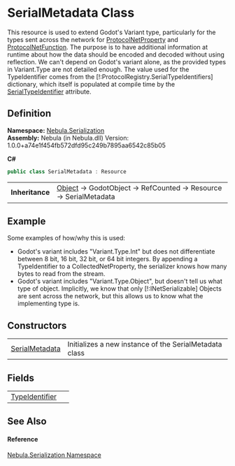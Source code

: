 # SerialMetadata Class


This resource is used to extend Godot's Variant type, particularly for the types sent across the network for <a href="T_Nebula_Serialization_ProtocolNetProperty">ProtocolNetProperty</a> and <a href="T_Nebula_Serialization_ProtocolNetFunction">ProtocolNetFunction</a>. The purpose is to have additional information at runtime about how the data should be encoded and decoded without using reflection. We can't depend on Godot's variant alone, as the provided types in Variant.Type are not detailed enough. The value used for the TypeIdentifier comes from the [!:ProtocolRegistry.SerialTypeIdentifiers] dictionary, which itself is populated at compile time by the <a href="T_Nebula_Serialization_SerialTypeIdentifier">SerialTypeIdentifier</a> attribute.



## Definition
**Namespace:** <a href="N_Nebula_Serialization">Nebula.Serialization</a>  
**Assembly:** Nebula (in Nebula.dll) Version: 1.0.0+a74e1f454fb572dfd95c249b7895aa6542c85b05

**C#**
``` C#
public class SerialMetadata : Resource
```

<table><tr><td><strong>Inheritance</strong></td><td><a href="https://learn.microsoft.com/dotnet/api/system.object" target="_blank" rel="noopener noreferrer">Object</a>  →  GodotObject  →  RefCounted  →  Resource  →  SerialMetadata</td></tr>
</table>



## Example
Some examples of how/why this is used: <ul><li>Godot's variant includes "Variant.Type.Int" but does not differentiate between 8 bit, 16 bit, 32 bit, or 64 bit integers. By appending a TypeIdentifier to a CollectedNetProperty, the serializer knows how many bytes to read from the stream.</li><li>Godot's variant includes "Variant.Type.Object", but doesn't tell us what type of object. Implicitly, we know that only [!:INetSerializable] Objects are sent across the network, but this allows us to know what the implementing type is.</li></ul>



## Constructors
<table>
<tr>
<td><a href="M_Nebula_Serialization_SerialMetadata__ctor">SerialMetadata</a></td>
<td>Initializes a new instance of the SerialMetadata class</td></tr>
</table>

## Fields
<table>
<tr>
<td><a href="F_Nebula_Serialization_SerialMetadata_TypeIdentifier">TypeIdentifier</a></td>
<td> </td></tr>
</table>

## See Also


#### Reference
<a href="N_Nebula_Serialization">Nebula.Serialization Namespace</a>  
